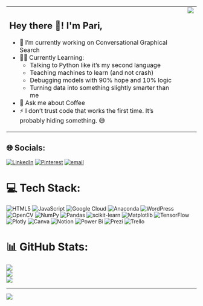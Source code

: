 <!-- Align About Me content with GIF on right -->
<table border="0" cellpadding="0" cellspacing="0">
  <tr>
    <td>

<!-- 💫 About Me Content -->
<h2>Hey there 👋! I'm Pari,</h2>
<ul>
  <li>🔭 I’m currently working on Conversational Graphical Search</li>
  <li>🌱🐍 Currently Learning:
    <ul>
      <li>Talking to Python like it’s my second language</li>
      <li>Teaching machines to learn (and not crash)</li>
      <li>Debugging models with 90% hope and 10% logic</li>
      <li>Turning data into something slightly smarter than me</li>
    </ul>
  </li>
  <li>💬 Ask me about Coffee</li>
  <li>⚡ I don’t trust code that works the first time. It’s probably hiding something. 😅</li>
</ul>

  </td>

  <td style="vertical-align: top; padding-left: 20px;">
  <!-- ✅ Coffee-themed GIF (right-aligned) -->
  <img src="https://i.imgflip.com/65efzo.gif">
    </td>
  </tr>
</table>



## 🌐 Socials:
[![LinkedIn](https://img.shields.io/badge/LinkedIn-%230077B5.svg?logo=linkedin&logoColor=white)](https://linkedin.com/in/https://www.linkedin.com/in/pari-jain01/) [![Pinterest](https://img.shields.io/badge/Pinterest-%23E60023.svg?logo=Pinterest&logoColor=white)](https://pinterest.com/https://in.pinterest.com/cherfy04tae/) [![email](https://img.shields.io/badge/Email-D14836?logo=gmail&logoColor=white)](mailto:freya0nate@gmail.com) 

# 💻 Tech Stack:
![HTML5](https://img.shields.io/badge/html5-%23E34F26.svg?style=for-the-badge&logo=html5&logoColor=white) ![JavaScript](https://img.shields.io/badge/javascript-%23323330.svg?style=for-the-badge&logo=javascript&logoColor=%23F7DF1E) ![Google Cloud](https://img.shields.io/badge/GoogleCloud-%234285F4.svg?style=for-the-badge&logo=google-cloud&logoColor=white) ![Anaconda](https://img.shields.io/badge/Anaconda-%2344A833.svg?style=for-the-badge&logo=anaconda&logoColor=white) ![WordPress](https://img.shields.io/badge/WordPress-%23117AC9.svg?style=for-the-badge&logo=WordPress&logoColor=white) ![OpenCV](https://img.shields.io/badge/opencv-%23white.svg?style=for-the-badge&logo=opencv&logoColor=white) ![NumPy](https://img.shields.io/badge/numpy-%23013243.svg?style=for-the-badge&logo=numpy&logoColor=white) ![Pandas](https://img.shields.io/badge/pandas-%23150458.svg?style=for-the-badge&logo=pandas&logoColor=white) ![scikit-learn](https://img.shields.io/badge/scikit--learn-%23F7931E.svg?style=for-the-badge&logo=scikit-learn&logoColor=white) ![Matplotlib](https://img.shields.io/badge/Matplotlib-%23ffffff.svg?style=for-the-badge&logo=Matplotlib&logoColor=black) ![TensorFlow](https://img.shields.io/badge/TensorFlow-%23FF6F00.svg?style=for-the-badge&logo=TensorFlow&logoColor=white) ![Plotly](https://img.shields.io/badge/Plotly-%233F4F75.svg?style=for-the-badge&logo=plotly&logoColor=white) ![Canva](https://img.shields.io/badge/Canva-%2300C4CC.svg?style=for-the-badge&logo=Canva&logoColor=white) ![Notion](https://img.shields.io/badge/Notion-%23000000.svg?style=for-the-badge&logo=notion&logoColor=white) ![Power Bi](https://img.shields.io/badge/power_bi-F2C811?style=for-the-badge&logo=powerbi&logoColor=black) ![Prezi](https://img.shields.io/badge/Prezi-%23000000.svg?style=for-the-badge&logo=Prezi&logoColor=white) ![Trello](https://img.shields.io/badge/Trello-%23026AA7.svg?style=for-the-badge&logo=Trello&logoColor=white)
# 📊 GitHub Stats:
![](https://github-readme-stats.vercel.app/api?username=Serendipity-al&theme=dark&hide_border=false&include_all_commits=false&count_private=false)<br/>
![](https://nirzak-streak-stats.vercel.app/?user=Serendipity-al&theme=dark&hide_border=false)<br/>
![](https://github-readme-stats.vercel.app/api/top-langs/?username=Serendipity-al&theme=dark&hide_border=false&include_all_commits=false&count_private=false&layout=compact)

---
[![](https://visitcount.itsvg.in/api?id=Serendipity-al&icon=0&color=0)](https://visitcount.itsvg.in)

<!-- Proudly created with GPRM ( https://gprm.itsvg.in ) -->
